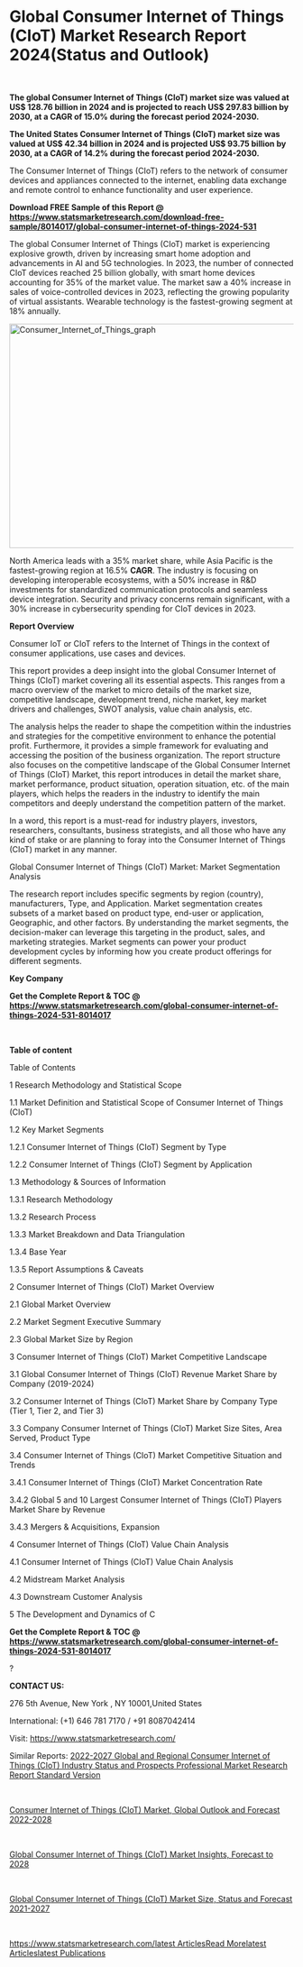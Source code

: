 <h1>Global Consumer Internet of Things (CIoT) Market Research Report 2024(Status and Outlook)</h1><br/><p><strong>The global Consumer Internet of Things (CIoT) market size was valued at US$ 128.76 billion in 2024 and is projected to reach US$ 297.83 billion by 2030, at a <strong>CAGR</strong> of 15.0% during the forecast period 2024-2030.</strong></p>
 
 
 
 <p><strong>The United States Consumer Internet of Things (CIoT) market size was valued at US$ 42.34 billion in 2024 and is projected US$ 93.75 billion by 2030, at a <strong>CAGR</strong> of 14.2% during the forecast period 2024-2030.</strong></p>
 
 
 
 <p>The Consumer Internet of Things (CIoT) refers to the network of consumer devices and appliances connected to the internet, enabling data exchange and remote control to enhance functionality and user experience.</p>
 
 
 
 <p><strong>Download FREE Sample of this Report @ <a href="https://www.statsmarketresearch.com/download-free-sample/8014017/global-consumer-internet-of-things-2024-531">https://www.statsmarketresearch.com/download-free-sample/8014017/global-consumer-internet-of-things-2024-531</a></strong></p>
 
 
 
 <p>The global Consumer Internet of Things (CIoT) market is experiencing explosive growth, driven by increasing smart home adoption and advancements in AI and 5G technologies. In 2023, the number of connected CIoT devices reached 25 billion globally, with smart home devices accounting for 35% of the market value. The market saw a 40% increase in sales of voice-controlled devices in 2023, reflecting the growing popularity of virtual assistants. Wearable technology is the fastest-growing segment at 18% annually.</p>
 
 
 
 <p><img alt="Consumer_Internet_of_Things_graph" src="https://www.24marketreports.com/assets/report-images/Consumer_Internet_of_Things_graph.png" style="height:398px; width:730px" /></p>
 
 
 
 <p>North America leads with a 35% market share, while Asia Pacific is the fastest-growing region at 16.5% <strong>CAGR</strong>. The industry is focusing on developing interoperable ecosystems, with a 50% increase in R&D investments for standardized communication protocols and seamless device integration. Security and privacy concerns remain significant, with a 30% increase in cybersecurity spending for CIoT devices in 2023.</p>
 
 
 
 <p><strong>Report Overview</strong></p>
 
 
 
 <p>Consumer IoT or CIoT refers to the Internet of Things in the context of consumer applications, use cases and devices.</p>
 
 
 
 <p>This report provides a deep insight into the global Consumer Internet of Things (CIoT) market covering all its essential aspects. This ranges from a macro overview of the market to micro details of the market size, competitive landscape, development trend, niche market, key market drivers and challenges, SWOT analysis, value chain analysis, etc.</p>
 
 
 
 <p>The analysis helps the reader to shape the competition within the industries and strategies for the competitive environment to enhance the potential profit. Furthermore, it provides a simple framework for evaluating and accessing the position of the business organization. The report structure also focuses on the competitive landscape of the Global Consumer Internet of Things (CIoT) Market, this report introduces in detail the market share, market performance, product situation, operation situation, etc. of the main players, which helps the readers in the industry to identify the main competitors and deeply understand the competition pattern of the market.</p>
 
 
 
 <p>In a word, this report is a must-read for industry players, investors, researchers, consultants, business strategists, and all those who have any kind of stake or are planning to foray into the Consumer Internet of Things (CIoT) market in any manner.</p>
 
 
 
 <p>Global Consumer Internet of Things (CIoT) Market: Market Segmentation Analysis</p>
 
 
 
 <p>The research report includes specific segments by region (country), manufacturers, Type, and Application. Market segmentation creates subsets of a market based on product type, end-user or application, Geographic, and other factors. By understanding the market segments, the decision-maker can leverage this targeting in the product, sales, and marketing strategies. Market segments can power your product development cycles by informing how you create product offerings for different segments.</p>
 
 
 
 <p><strong>Key Company</strong></p>
 
 
 
 <div><b>Get the Complete Report & TOC @ <a href="https://www.statsmarketresearch.com/global-consumer-internet-of-things-2024-531-8014017">https://www.statsmarketresearch.com/global-consumer-internet-of-things-2024-531-8014017</a></b></div>
 
 
 
 <p><br />
 
 <b>Table of content</b></p>
 
 
 
 <p>Table of Contents<br />
 
 1 Research Methodology and Statistical Scope<br />
 
 1.1 Market Definition and Statistical Scope of Consumer Internet of Things (CIoT)<br />
 
 1.2 Key Market Segments<br />
 
 1.2.1 Consumer Internet of Things (CIoT) Segment by Type<br />
 
 1.2.2 Consumer Internet of Things (CIoT) Segment by Application<br />
 
 1.3 Methodology & Sources of Information<br />
 
 1.3.1 Research Methodology<br />
 
 1.3.2 Research Process<br />
 
 1.3.3 Market Breakdown and Data Triangulation<br />
 
 1.3.4 Base Year<br />
 
 1.3.5 Report Assumptions & Caveats<br />
 
 2 Consumer Internet of Things (CIoT) Market Overview<br />
 
 2.1 Global Market Overview<br />
 
 2.2 Market Segment Executive Summary<br />
 
 2.3 Global Market Size by Region<br />
 
 3 Consumer Internet of Things (CIoT) Market Competitive Landscape<br />
 
 3.1 Global Consumer Internet of Things (CIoT) Revenue Market Share by Company (2019-2024)<br />
 
 3.2 Consumer Internet of Things (CIoT) Market Share by Company Type (Tier 1, Tier 2, and Tier 3)<br />
 
 3.3 Company Consumer Internet of Things (CIoT) Market Size Sites, Area Served, Product Type<br />
 
 3.4 Consumer Internet of Things (CIoT) Market Competitive Situation and Trends<br />
 
 3.4.1 Consumer Internet of Things (CIoT) Market Concentration Rate<br />
 
 3.4.2 Global 5 and 10 Largest Consumer Internet of Things (CIoT) Players Market Share by Revenue<br />
 
 3.4.3 Mergers & Acquisitions, Expansion<br />
 
 4 Consumer Internet of Things (CIoT) Value Chain Analysis<br />
 
 4.1 Consumer Internet of Things (CIoT) Value Chain Analysis<br />
 
 4.2 Midstream Market Analysis<br />
 
 4.3 Downstream Customer Analysis<br />
 
 5 The Development and Dynamics of C</p>
 
 
 
 <div><b>Get the Complete Report & TOC @ <a href="https://www.statsmarketresearch.com/global-consumer-internet-of-things-2024-531-8014017">https://www.statsmarketresearch.com/global-consumer-internet-of-things-2024-531-8014017</a></b></div>
 
 
 
 <p>? </p>
 
 
 
 <p><b>CONTACT US:</b><br />
 
 276 5th Avenue, New York , NY 10001,United States<br />
 
 International: (+1) 646 781 7170 / +91 8087042414<br />
 
 Visit: <a href="https://www.statsmarketresearch.com/">https://www.statsmarketresearch.com/</a><br />
 
 Similar Reports: <a href="https://www.statsmarketresearch.com/global-consumer-internet-of-things-2024-531-8014017">2022-2027 Global and Regional Consumer Internet of Things (CIoT) Industry Status and Prospects Professional Market Research Report Standard Version</a><br />
 
 <br />
 
 <a href="https://www.statsmarketresearch.com/global-consumer-internet-of-things-2024-531-8014017">Consumer Internet of Things (CIoT) Market, Global Outlook and Forecast 2022-2028</a><br />
 
 <br />
 
 <a href="https://www.statsmarketresearch.com/global-consumer-internet-of-things-2024-531-8014017">Global Consumer Internet of Things (CIoT) Market Insights, Forecast to 2028</a><br />
 
 <br />
 
 <a href="https://www.statsmarketresearch.com/global-consumer-internet-of-things-2024-531-8014017">Global Consumer Internet of Things (CIoT) Market Size, Status and Forecast 2021-2027</a><br />
 
 <br />
 
 <a href="https://gyeongbokgung.com">https://www.statsmarketresearch.com/</a><a href="https://hallyeomaritime.com">latest Articles</a><a href="https://jingwansa.com">Read More</a><a href="https://nguoiviet.jp/">latest Articles</a><a href="https://www.intelmarketresearch.com/">latest Publications</a></p>